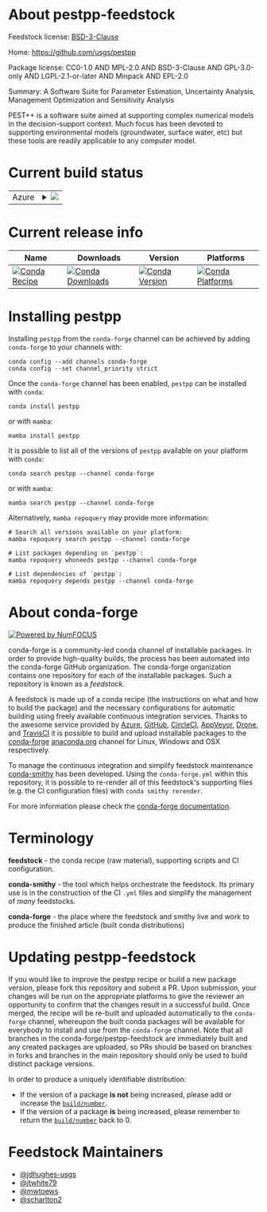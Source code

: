 About pestpp-feedstock
======================

Feedstock license: [BSD-3-Clause](https://github.com/conda-forge/pestpp-feedstock/blob/main/LICENSE.txt)

Home: https://github.com/usgs/pestpp

Package license: CC0-1.0 AND MPL-2.0 AND BSD-3-Clause AND GPL-3.0-only AND LGPL-2.1-or-later AND Minpack AND EPL-2.0

Summary: A Software Suite for Parameter Estimation, Uncertainty Analysis, Management Optimization and Sensitivity Analysis

PEST++ is a software suite aimed at supporting complex numerical
models in the decision-support context. Much focus has been devoted to
supporting environmental models (groundwater, surface water, etc) but
these tools are readily applicable to any computer model.


Current build status
====================


<table>
    
  <tr>
    <td>Azure</td>
    <td>
      <details>
        <summary>
          <a href="https://dev.azure.com/conda-forge/feedstock-builds/_build/latest?definitionId=20544&branchName=main">
            <img src="https://dev.azure.com/conda-forge/feedstock-builds/_apis/build/status/pestpp-feedstock?branchName=main">
          </a>
        </summary>
        <table>
          <thead><tr><th>Variant</th><th>Status</th></tr></thead>
          <tbody><tr>
              <td>linux_64</td>
              <td>
                <a href="https://dev.azure.com/conda-forge/feedstock-builds/_build/latest?definitionId=20544&branchName=main">
                  <img src="https://dev.azure.com/conda-forge/feedstock-builds/_apis/build/status/pestpp-feedstock?branchName=main&jobName=linux&configuration=linux%20linux_64_" alt="variant">
                </a>
              </td>
            </tr><tr>
              <td>osx_64</td>
              <td>
                <a href="https://dev.azure.com/conda-forge/feedstock-builds/_build/latest?definitionId=20544&branchName=main">
                  <img src="https://dev.azure.com/conda-forge/feedstock-builds/_apis/build/status/pestpp-feedstock?branchName=main&jobName=osx&configuration=osx%20osx_64_" alt="variant">
                </a>
              </td>
            </tr><tr>
              <td>osx_arm64</td>
              <td>
                <a href="https://dev.azure.com/conda-forge/feedstock-builds/_build/latest?definitionId=20544&branchName=main">
                  <img src="https://dev.azure.com/conda-forge/feedstock-builds/_apis/build/status/pestpp-feedstock?branchName=main&jobName=osx&configuration=osx%20osx_arm64_" alt="variant">
                </a>
              </td>
            </tr><tr>
              <td>win_64</td>
              <td>
                <a href="https://dev.azure.com/conda-forge/feedstock-builds/_build/latest?definitionId=20544&branchName=main">
                  <img src="https://dev.azure.com/conda-forge/feedstock-builds/_apis/build/status/pestpp-feedstock?branchName=main&jobName=win&configuration=win%20win_64_" alt="variant">
                </a>
              </td>
            </tr>
          </tbody>
        </table>
      </details>
    </td>
  </tr>
</table>

Current release info
====================

| Name | Downloads | Version | Platforms |
| --- | --- | --- | --- |
| [![Conda Recipe](https://img.shields.io/badge/recipe-pestpp-green.svg)](https://anaconda.org/conda-forge/pestpp) | [![Conda Downloads](https://img.shields.io/conda/dn/conda-forge/pestpp.svg)](https://anaconda.org/conda-forge/pestpp) | [![Conda Version](https://img.shields.io/conda/vn/conda-forge/pestpp.svg)](https://anaconda.org/conda-forge/pestpp) | [![Conda Platforms](https://img.shields.io/conda/pn/conda-forge/pestpp.svg)](https://anaconda.org/conda-forge/pestpp) |

Installing pestpp
=================

Installing `pestpp` from the `conda-forge` channel can be achieved by adding `conda-forge` to your channels with:

```
conda config --add channels conda-forge
conda config --set channel_priority strict
```

Once the `conda-forge` channel has been enabled, `pestpp` can be installed with `conda`:

```
conda install pestpp
```

or with `mamba`:

```
mamba install pestpp
```

It is possible to list all of the versions of `pestpp` available on your platform with `conda`:

```
conda search pestpp --channel conda-forge
```

or with `mamba`:

```
mamba search pestpp --channel conda-forge
```

Alternatively, `mamba repoquery` may provide more information:

```
# Search all versions available on your platform:
mamba repoquery search pestpp --channel conda-forge

# List packages depending on `pestpp`:
mamba repoquery whoneeds pestpp --channel conda-forge

# List dependencies of `pestpp`:
mamba repoquery depends pestpp --channel conda-forge
```


About conda-forge
=================

[![Powered by
NumFOCUS](https://img.shields.io/badge/powered%20by-NumFOCUS-orange.svg?style=flat&colorA=E1523D&colorB=007D8A)](https://numfocus.org)

conda-forge is a community-led conda channel of installable packages.
In order to provide high-quality builds, the process has been automated into the
conda-forge GitHub organization. The conda-forge organization contains one repository
for each of the installable packages. Such a repository is known as a *feedstock*.

A feedstock is made up of a conda recipe (the instructions on what and how to build
the package) and the necessary configurations for automatic building using freely
available continuous integration services. Thanks to the awesome service provided by
[Azure](https://azure.microsoft.com/en-us/services/devops/), [GitHub](https://github.com/),
[CircleCI](https://circleci.com/), [AppVeyor](https://www.appveyor.com/),
[Drone](https://cloud.drone.io/welcome), and [TravisCI](https://travis-ci.com/)
it is possible to build and upload installable packages to the
[conda-forge](https://anaconda.org/conda-forge) [anaconda.org](https://anaconda.org/)
channel for Linux, Windows and OSX respectively.

To manage the continuous integration and simplify feedstock maintenance
[conda-smithy](https://github.com/conda-forge/conda-smithy) has been developed.
Using the ``conda-forge.yml`` within this repository, it is possible to re-render all of
this feedstock's supporting files (e.g. the CI configuration files) with ``conda smithy rerender``.

For more information please check the [conda-forge documentation](https://conda-forge.org/docs/).

Terminology
===========

**feedstock** - the conda recipe (raw material), supporting scripts and CI configuration.

**conda-smithy** - the tool which helps orchestrate the feedstock.
                   Its primary use is in the construction of the CI ``.yml`` files
                   and simplify the management of *many* feedstocks.

**conda-forge** - the place where the feedstock and smithy live and work to
                  produce the finished article (built conda distributions)


Updating pestpp-feedstock
=========================

If you would like to improve the pestpp recipe or build a new
package version, please fork this repository and submit a PR. Upon submission,
your changes will be run on the appropriate platforms to give the reviewer an
opportunity to confirm that the changes result in a successful build. Once
merged, the recipe will be re-built and uploaded automatically to the
`conda-forge` channel, whereupon the built conda packages will be available for
everybody to install and use from the `conda-forge` channel.
Note that all branches in the conda-forge/pestpp-feedstock are
immediately built and any created packages are uploaded, so PRs should be based
on branches in forks and branches in the main repository should only be used to
build distinct package versions.

In order to produce a uniquely identifiable distribution:
 * If the version of a package **is not** being increased, please add or increase
   the [``build/number``](https://docs.conda.io/projects/conda-build/en/latest/resources/define-metadata.html#build-number-and-string).
 * If the version of a package **is** being increased, please remember to return
   the [``build/number``](https://docs.conda.io/projects/conda-build/en/latest/resources/define-metadata.html#build-number-and-string)
   back to 0.

Feedstock Maintainers
=====================

* [@jdhughes-usgs](https://github.com/jdhughes-usgs/)
* [@jtwhite79](https://github.com/jtwhite79/)
* [@mwtoews](https://github.com/mwtoews/)
* [@scharlton2](https://github.com/scharlton2/)

